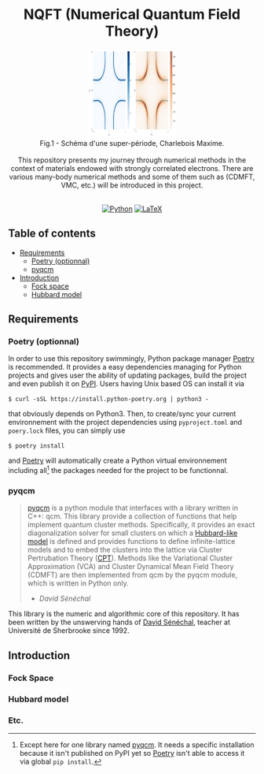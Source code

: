 <h1 align="center">NQFT (Numerical Quantum Field Theory)</h1>

<div align="center">
  <img width="180" height="180" src="./figs/3x4_12n_1.0_U.png">
  <br />
  <figcaption>Fig.1 - Schéma d'une super-période, Charlebois Maxime.</figcaption>
</div>

<br />

<div align="center">
  This repository presents my journey through numerical methods in the context of materials endowed with strongly correlated electrons. There are various many-body numerical methods and some of them such as (CDMFT, VMC, etc.) will be introduced in this project.
</div>

<br />

<div align="center">
  
  <a href="">![Python](https://img.shields.io/badge/python-3670A0?style=for-the-badge&logo=python&logoColor=ffdd54)</a>
  <a href="">![LaTeX](https://img.shields.io/badge/latex-%23008080.svg?style=for-the-badge&logo=latex&logoColor=white)</a>
  
</div>

## Table of contents

- [Requirements](#requirements)
  - [Poetry (optionnal)](#poetry-optionnal)
  - [pyqcm](#pyqcm)
- [Introduction](#introduction)
  - [Fock space](#fock-space)
  - [Hubbard model](#hubbard-model)

## Requirements

### Poetry (optionnal)

In order to use this repository swimmingly, Python package manager [Poetry](https://python-poetry.org/) is recommended. It provides a easy dependencies managing for Python projects and gives user the ability of updating packages, build the project and even publish it on [PyPI](https://pypi.org/). Users having Unix based OS can install it via

```shell
$ curl -sSL https://install.python-poetry.org | python3 -
```

that obviously depends on Python3. Then, to create/sync your current environnement with the project dependencies using `pyproject.toml` and `poery.lock` files, you can simply use

```shell
$ poetry install
```

and [Poetry](https://python-poetry.org/) will automatically create a Python virtual environnement including all[^1] the packages needed for the project to be functionnal.

[^1]: Except here for one library named [pyqcm](https://github.com/dsenech/qcm_wed/tree/master). It needs a specific installation because it isn't published on PyPI yet so [Poetry](https://python-poetry.org/) isn't able to access it via global `pip install`.

### pyqcm

> [pyqcm](https://github.com/dsenech/qcm_wed/tree/master) is a python module that interfaces with a library written in C++: qcm. This library provide a collection of functions that help implement quantum cluster methods. Specifically, it provides an exact diagonalization solver for small clusters on which a [Hubbard-like model](https://en.wikipedia.org/wiki/Hubbard_model) is defined and provides functions to define infinite-lattice models and to embed the clusters into the lattice via Cluster Pertrubation Theory ([CPT](https://arxiv.org/abs/cond-mat/0205044)). Methods like the Variational Cluster Approximation (VCA) and Cluster Dynamical Mean Field Theory (CDMFT) are then implemented from qcm by the pyqcm module, which is written in Python only.
>
> - <cite> David Sénéchal </cite>

This library is the numeric and algorithmic core of this repository. It has been written by the unswerving hands of [David Sénéchal](https://www.physique.usherbrooke.ca/pages/senechal), teacher at Université de Sherbrooke since 1992.

## Introduction

### Fock Space

### Hubbard model

### Etc.
